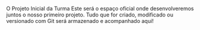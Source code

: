 O Projeto Inicial da Turma
Este será o espaço oficial onde desenvolveremos juntos o nosso primeiro projeto. Tudo que for criado, modificado ou versionado com Git será armazenado e acompanhado aqui!
